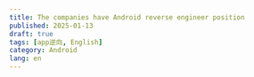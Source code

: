 ```yaml
---
title: The companies have Android reverse engineer position
published: 2025-01-13
draft: true
tags: [app逆向, English]
category: Android
lang: en
---
```


